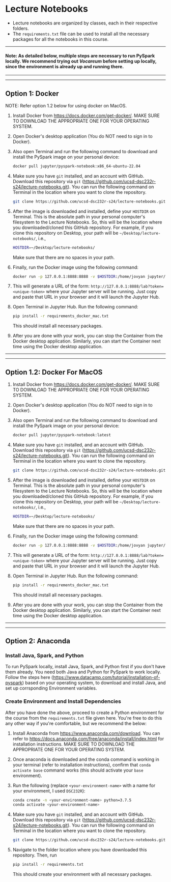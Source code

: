 # Lecture Notebooks  
* Lecture notebooks are organized by classes, each in their respective folders.
* The `requirements.txt` file can be used to install all the necessary packages for all the notebooks in this course.

------------------
#### Note: As detailed below, multiple steps are necessary to run PySpark locally. We recommend trying out *Vocareum* before setting up locally, since the environment is already up and running there.
---
---

## Option 1: Docker
NOTE: Refer option 1.2 below for using docker on MacOS.
1. Install Docker from https://docs.docker.com/get-docker/. MAKE SURE TO DOWNLOAD THE APPROPRIATE ONE FOR YOUR OPERATING SYSTEM.

2. Open Docker's desktop application (You do NOT need to sign in to Docker).

3. Also open Terminal and run the following command to download and install the PySpark image on your personal device: 
    ```bash
    docker pull jupyter/pyspark-notebook:x86_64-ubuntu-22.04
    ```

4. Make sure you have `git` installed, and an account with GitHub. Download this repository via `git` (https://github.com/ucsd-dsc232r-s24/lecture-notebooks.git). You can run the following command on Terminal in the location where you want to clone the repository.
    ```bash
    git clone https://github.com/ucsd-dsc232r-s24/lecture-notebooks.git
    ```
5. After the image is downloaded and installed, define your `HOSTDIR` on Terminal. This is the absolute path in your personal computer's filesystem to the Lecture Notebooks. So, this will be the location where you downloaded/cloned this GitHub repository. For example, if you clone this repository on Desktop, your path will be `~/Desktop/lecture-notebooks/`, i.e.,
    ```bash
    HOSTDIR=~/Desktop/lecture-notebooks/
    ```
    Make sure that there are no spaces in your path.

6. Finally, run the Docker image using the following command:
    ```bash
    docker run -p 127.0.0.1:8888:8888 -v $HOSTDIR:/home/jovyan jupyter/pyspark-notebook:latest
    ```
7. This will generate a URL of the form: `http://127.0.0.1:8888/lab?token=<unique-token>` where your Jupyter server will be running. Just copy and paste that URL in your browser and it will launch the Jupyter Hub.

8. Open Terminal in Jupyter Hub. Run the following command:
    ```bash
    pip install -r requirements_docker_mac.txt
    ```
    This should install all necessary packages.

9. After you are done with your work, you can stop the Container from the Docker desktop application. Similarly, you can start the Container next time using the Docker desktop application.

---
---

## Option 1.2: Docker For MacOS
1. Install Docker from https://docs.docker.com/get-docker/. MAKE SURE TO DOWNLOAD THE APPROPRIATE ONE FOR YOUR OPERATING SYSTEM.

2. Open Docker's desktop application (You do NOT need to sign in to Docker).

3. Also open Terminal and run the following command to download and install the PySpark image on your personal device: 
    ```bash
    docker pull jupyter/pyspark-notebook:latest
    ```

4. Make sure you have `git` installed, and an account with GitHub. Download this repository via `git` (https://github.com/ucsd-dsc232r-s24/lecture-notebooks.git). You can run the following command on Terminal in the location where you want to clone the repository.
    ```bash
    git clone https://github.com/ucsd-dsc232r-s24/lecture-notebooks.git
    ```
5. After the image is downloaded and installed, define your `HOSTDIR` on Terminal. This is the absolute path in your personal computer's filesystem to the Lecture Notebooks. So, this will be the location where you downloaded/cloned this GitHub repository. For example, if you clone this repository on Desktop, your path will be `~/Desktop/lecture-notebooks/`, i.e.,
    ```bash
    HOSTDIR=~/Desktop/lecture-notebooks/
    ```
    Make sure that there are no spaces in your path.

6. Finally, run the Docker image using the following command:
    ```bash
    docker run -p 127.0.0.1:8888:8888 -v $HOSTDIR:/home/jovyan jupyter/pyspark-notebook:latest
    ```
7. This will generate a URL of the form: `http://127.0.0.1:8888/lab?token=<unique-token>` where your Jupyter server will be running. Just copy and paste that URL in your browser and it will launch the Jupyter Hub.

8. Open Terminal in Jupyter Hub. Run the following command:
    ```bash
    pip install -r requirements_docker_mac.txt
    ```
    This should install all necessary packages.

9. After you are done with your work, you can stop the Container from the Docker desktop application. Similarly, you can start the Container next time using the Docker desktop application.

---
---

## Option 2: Anaconda

### Install Java, Spark, and Python
To run PySpark locally, install Java, Spark, and Python first if you don't have them already. You need both Java and Python for PySpark to work locally. Follow the steps here (https://www.datacamp.com/tutorial/installation-of-pyspark) based on your operating system, to download and install Java, and set up corrsponding Environment variables.

### Create Environment and Install Dependencies
After you have done the above, proceed to create a Python environment for the course from the `requirements.txt` file given here. You're free to do this any other way if you're comfortable, but we recommend the below:
1) Install Anaconda from https://www.anaconda.com/download. You can refer to https://docs.anaconda.com/free/anaconda/install/index.html for installation instructions. MAKE SURE TO DOWNLOAD THE APPROPRIATE ONE FOR YOUR OPERATING SYSTEM.

2) Once anaconda is downloaded and the conda command is working in your terminal (refer to installation instructions), confirm that `conda activate base` command works (this should activate your `base` environment).
3) Run the following (replace `<your-environment-name>` with a name for your environment, I used `DSC232R`):  
    ```bash
    conda create -n <your-environment-name> python=3.7.5
    conda activate <your-environment-name>
    ```
4) Make sure you have `git` installed, and an account with GitHub. Download this repository via `git` (https://github.com/ucsd-dsc232r-s24/lecture-notebooks.git). You can run the following command on Terminal in the location where you want to clone the repository.
    ```bash
    git clone https://github.com/ucsd-dsc232r-s24/lecture-notebooks.git
    ```
5) Navigate to the folder location where you have downloaded this repository. Then, run 
    ```bash
    pip install -r requirements.txt
    ```
    This should create your environment with all necessary packages.
